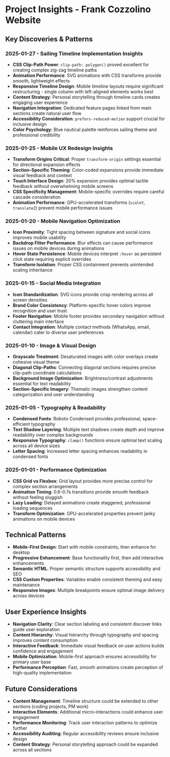 # Project Insights - Frank Cozzolino Website

## Key Discoveries & Patterns

### 2025-01-27 - Sailing Timeline Implementation Insights
- **CSS Clip-Path Power**: `clip-path: polygon()` proved excellent for creating complex zig-zag timeline paths
- **Animation Performance**: SVG animations with CSS transforms provide smooth, lightweight effects
- **Responsive Timeline Design**: Mobile timeline layouts require significant restructuring - single column with left-aligned elements works best
- **Content Strategy**: Personal storytelling through timeline cards creates engaging user experience
- **Navigation Integration**: Dedicated feature pages linked from main sections create natural user flow
- **Accessibility Consideration**: `prefers-reduced-motion` support crucial for inclusive design
- **Color Psychology**: Blue nautical palette reinforces sailing theme and professional credibility

### 2025-01-25 - Mobile UX Redesign Insights
- **Transform Origins Critical**: Proper `transform-origin` settings essential for directional expansion effects
- **Section-Specific Theming**: Color-coded expansions provide immediate visual feedback and context
- **Touch Interface Design**: 20% expansion provides optimal tactile feedback without overwhelming mobile screens
- **CSS Specificity Management**: Mobile-specific overrides require careful cascade consideration
- **Animation Performance**: GPU-accelerated transforms (`scaleY`, `translateZ`) prevent mobile performance issues

### 2025-01-20 - Mobile Navigation Optimization
- **Icon Proximity**: Tight spacing between signature and social icons improves mobile usability
- **Backdrop Filter Performance**: Blur effects can cause performance issues on mobile devices during animations
- **Hover State Persistence**: Mobile devices interpret `:hover` as persistent click state requiring explicit overrides
- **Transform Isolation**: Proper CSS containment prevents unintended scaling inheritance

### 2025-01-15 - Social Media Integration
- **Icon Standardization**: SVG icons provide crisp rendering across all screen densities
- **Brand Color Consistency**: Platform-specific hover colors improve recognition and user trust
- **Footer Navigation**: Mobile footer provides secondary navigation without cluttering main interface
- **Contact Integration**: Multiple contact methods (WhatsApp, email, calendar) cater to diverse user preferences

### 2025-01-10 - Image & Visual Design
- **Grayscale Treatment**: Desaturated images with color overlays create cohesive visual theme
- **Diagonal Clip-Paths**: Connecting diagonal sections requires precise clip-path coordinate calculations
- **Background Image Optimization**: Brightness/contrast adjustments essential for text readability
- **Section-Specific Imagery**: Thematic images strengthen content categorization and user understanding

### 2025-01-05 - Typography & Readability
- **Condensed Fonts**: Roboto Condensed provides professional, space-efficient typography
- **Text Shadow Layering**: Multiple text shadows create depth and improve readability over complex backgrounds
- **Responsive Typography**: `clamp()` functions ensure optimal text scaling across all device sizes
- **Letter Spacing**: Increased letter spacing enhances readability in condensed fonts

### 2025-01-01 - Performance Optimization
- **CSS Grid vs Flexbox**: Grid layout provides more precise control for complex section arrangements
- **Animation Timing**: 0.6-0.7s transitions provide smooth feedback without feeling sluggish
- **Lazy Loading**: Delayed animations create staggered, professional loading sequences
- **Transform Optimization**: GPU-accelerated properties prevent janky animations on mobile devices

## Technical Patterns
- **Mobile-First Design**: Start with mobile constraints, then enhance for desktop
- **Progressive Enhancement**: Base functionality first, then add interactive enhancements
- **Semantic HTML**: Proper semantic structure supports accessibility and SEO
- **CSS Custom Properties**: Variables enable consistent theming and easy maintenance
- **Responsive Images**: Multiple breakpoints ensure optimal image delivery across devices

## User Experience Insights
- **Navigation Clarity**: Clear section labeling and consistent discover links guide user exploration
- **Content Hierarchy**: Visual hierarchy through typography and spacing improves content consumption
- **Interactive Feedback**: Immediate visual feedback on user actions builds confidence and engagement
- **Mobile Optimization**: Mobile-first approach ensures accessibility for primary user base
- **Performance Perception**: Fast, smooth animations create perception of high-quality implementation

## Future Considerations
- **Content Management**: Timeline structure could be extended to other sections (coding projects, PM work)
- **Interactive Elements**: Additional micro-interactions could enhance user engagement
- **Performance Monitoring**: Track user interaction patterns to optimize further
- **Accessibility Auditing**: Regular accessibility reviews ensure inclusive design
- **Content Strategy**: Personal storytelling approach could be expanded across all sections 